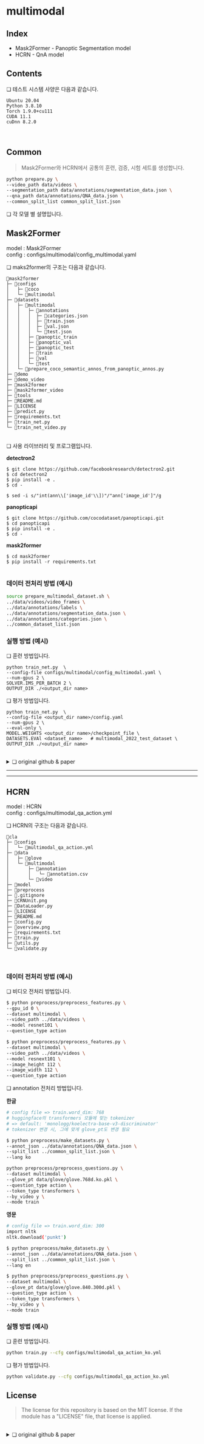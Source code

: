 # multimodal

## Index
- Mask2Former - Panoptic Segmentation model
- HCRN  - QnA model

## Contents

❏ 테스트 시스템 사양은 다음과 같습니다.
```
Ubuntu 20.04   
Python 3.8.10 
Torch 1.9.0+cu111 
CUDA 11.1
cuDnn 8.2.0   
```
<br>


## Common
> Mask2Former와 HCRN에서 공통의 훈련, 검증, 시험 세트를 생성합니다.
```bash
python prepare.py \
--video_path data/videos \
--segmentation_path data/annotations/segmentation_data.json \
--qna_path data/annotations/QNA_data.json \
--common_split_list common_split_list.json
```




❏ 각 모델 별 설명입니다.

## Mask2Former

model : Mask2Former  
config : configs/multimodal/config_multimodal.yaml


❏ maks2former의 구조는 다음과 같습니다.
```
📂mask2former
├─ 📂configs
│   ├─ 📂coco
│   └─ 📂multimodal
├─ 📂datasets
│   ├─ 📂multimodal
│   │   ├─ 📂annotations
│   │   │  ├─ 📄categories.json
│   │   │  ├─ 📄train.json
│   │   │  ├─ 📄val.json
│   │   │  └─ 📄test.json
│   │   ├─ 📂panoptic_train
│   │   ├─ 📂panoptic_val
│   │   ├─ 📂panoptic_test
│   │   ├─ 📂train
│   │   ├─ 📂val
│   │   └─ 📂test
│   └─ 📄prepare_coco_semantic_annos_from_panoptic_annos.py
├─ 📂demo
├─ 📂demo_video
├─ 📂mask2former
├─ 📂mask2former_video
├─ 📂tools
├─ 📄README.md
├─ 📄LICENSE
├─ 📄predict.py
├─ 📄requirements.txt
├─ 📄train_net.py
└─ 📄train_net_video.py
```
<br>
❏ 사용 라이브러리 및 프로그램입니다. 
<br> 


**detectron2**

```
$ git clone https://github.com/facebookresearch/detectron2.git
$ cd detectron2
$ pip install -e .
$ cd -
```

```
$ sed -i s/"int(ann\\['image_id'\\])"/"ann['image_id']"/g 
```

**panopticapi**
```
$ git clone https://github.com/cocodataset/panopticapi.git
$ cd panopticapi
$ pip install -e .
$ cd -
```

**mask2former**
```
$ cd mask2former
$ pip install -r requirements.txt


```
### 데이터 전처리 방법 (예시)
```bash
source prepare_multimodal_dataset.sh \
../data/videos/video_frames \
../data/annotations/labels \
../data/annotations/segmentation_data.json \
../data/annotations/categories.json \
../common_dataset_list.json
```

### 실행 방법 (예시)

❏ 훈련 방법입니다.
```
python train_net.py  \
--config-file configs/multimodal/config_multimodal.yaml \
--num-gpus 2 \
SOLVER.IMS_PER_BATCH 2 \
OUTPUT_DIR ./<output_dir name>
```

❏ 평가 방법입니다.
```
python train_net.py  \
--config-file <output_dir name>/config.yaml
--num-gpus 2 \
--eval-only \
MODEL.WEIGHTS <output_dir name>/checkpoint_file \
DATASETS.EVAl <dataset_name>   # multimodal_2022_test_dataset \ 
OUTPUT_DIR ./<output_dir name>
```
<br>
<details>
    <summary>❏  original github & paper</summary>
    <p>github : <a href='https://github.com/facebookresearch/Mask2Former'>Mask2Former</a>
    <p>paper : <a href='https://arxiv.org/pdf/2112.01527.pdf'>arXiv:2112.01527</a>
</details>

---
---

## HCRN


model : HCRN  
config : configs/multimodal_qa_action.yml


❏ HCRN의 구조는 다음과 같습니다.
```
📂cla
├─ 📂configs
│   └─ 📄multimodal_qa_action.yml
├─ 📂data
│   ├─ 📂glove
│   └─ 📂multimodal
│       ├─ 📂annotation
│       │   └─ 📄annotation.csv
│       └─ 📂video
├─ 📂model
├─ 📂preprocess
├─ 📄.gitignore
├─ 📄CRNUnit.png
├─ 📄DataLoader.py
├─ 📄LICENSE
├─ 📄README.md
├─ 📄config.py
├─ 📄overview.png
├─ 📄requirements.txt
├─ 📄train.py
├─ 📄utils.py
└─ 📄validate.py
```
<br>

### 데이터 전처리 방법 (예시)

❏ 비디오 전처리 방법입니다.
```bash
$ python preprocess/preprocess_features.py \
--gpu_id 0 \
--dataset multimodal \
--video_path ../data/videos \
--model resnet101 \
--question_type action

$ python preprocess/preprocess_features.py \
--dataset multimodal \
--video_path ../data/videos \
--model resnext101 \
--image_height 112 \
--image_width 112 \
--question_type action
```

❏ annotation 전처리 방법입니다.
<br>


**한글**
```bash
# config file => train.word_dim: 768
# huggingface의 transformers 모듈에 맞는 tokenizer
# => default: 'monologg/koelectra-base-v3-discriminator' 
# tokenizer 변경 시, 그에 맞게 glove_pt도 변경 필요
```

```bash
$ python preprocess/make_datasets.py \
--annot_json ../data/annotations/QNA_data.json \
--split_list ../common_split_list.json \
--lang ko

python preprocess/preprocess_questions.py \
--dataset multimodal \
--glove_pt data/glove/glove.768d.ko.pkl \
--question_type action \
--token_type transformers \
--by_video y \
--mode train
```


**영문**
```bash
# config file => train.word_dim: 300
import nltk
nltk.download('punkt')
```
```bash
$ python preprocess/make_datasets.py \
--annot_json ../data/annotations/QNA_data.json \
--split_list ../common_split_list.json \
--lang en

$ python preprocess/preprocess_questions.py \
--dataset multimodal \
--glove_pt data/glove/glove.840.300d.pkl \
--question_type action \
--token_type transformers \
--by_video y \
--mode train
```

### 실행 방법 (예시)

❏ 훈련 방법입니다.
```bash
python train.py --cfg configs/multimodal_qa_action_ko.yml
```

❏ 평가 방법입니다.
```bash
python validate.py --cfg configs/multimodal_qa_action_ko.yml
```

## License
> The license for this repository is based on the MIT license. 
If the module has a "LICENSE" file, that license is applied.

<br>
<details>
    <summary>❏  original github & paper</b></summary>
    <p>github : <a href='https://github.com/thaolmk54/hcrn-videoqa'>HCRN</a>
    <p>paper : <a href='https://arxiv.org/pdf/2002.10698.pdf'>arXiv:2002.10698</a>
</details>

